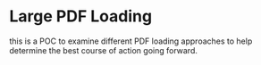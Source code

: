 # Large PDF Loading

this is a POC to examine different PDF loading approaches to help determine the best course of action going forward.